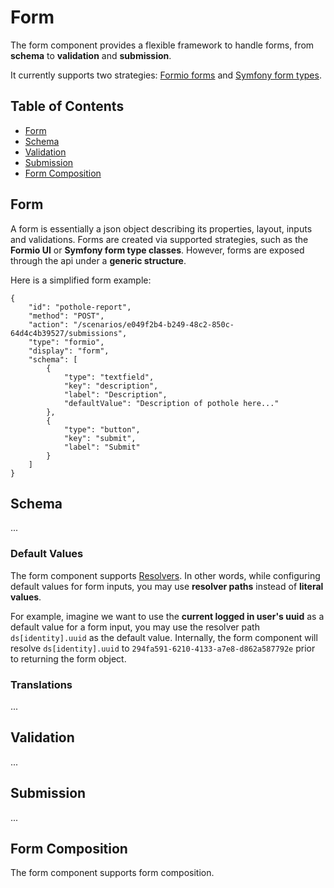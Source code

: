 # Form

The form component provides a flexible framework to handle forms, from **schema** to **validation** and **submission**.

It currently supports two strategies: [Formio forms](https://form.io/#/) and [Symfony form types](https://symfony.com/doc/current/reference/forms/types.html).

## Table of Contents

- [Form](#form)
- [Schema](#schema)
- [Validation](#validation)
- [Submission](#submission)
- [Form Composition](#form-composition)

## Form

A form is essentially a json object describing its properties, layout, inputs and validations. Forms are created via supported strategies, such as the **Formio UI** or **Symfony form type classes**. However, forms are exposed through the api under a **generic structure**.

Here is a simplified form example:

```
{
    "id": "pothole-report",
    "method": "POST",
    "action": "/scenarios/e049f2b4-b249-48c2-850c-64d4c4b39527/submissions",
    "type": "formio",
    "display": "form",
    "schema": [
        {
            "type": "textfield",
            "key": "description",
            "label": "Description",
            "defaultValue": "Description of pothole here..."
        },
        {
            "type": "button",
            "key": "submit",
            "label": "Submit"
        }
    ]
}
```

## Schema

...

### Default Values

The form component supports [Resolvers](../Resolver). In other words, while configuring default values for form inputs, you may use **resolver paths** instead of **literal values**.

For example, imagine we want to use the **current logged in user's uuid** as a default value for a form input, you may use the resolver path `ds[identity].uuid` as the default value. Internally, the form component will resolve `ds[identity].uuid` to `294fa591-6210-4133-a7e8-d862a587792e` prior to returning the form object.

### Translations

...

## Validation

...

## Submission

...

## Form Composition

The form component supports form composition.
